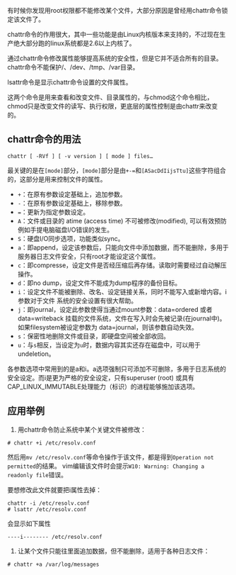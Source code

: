 有时候你发现用root权限都不能修改某个文件，大部分原因是曾经用chattr命令锁定该文件了。

chattr命令的作用很大，其中一些功能是由Linux内核版本来支持的，不过现在生产绝大部分跑的linux系统都是2.6以上内核了。

通过chattr命令修改属性能够提高系统的安全性，但是它并不适合所有的目录。chattr命令不能保护/、/dev、/tmp、/var目录。

lsattr命令是显示chattr命令设置的文件属性。

这两个命令是用来查看和改变文件、目录属性的，与chmod这个命令相比，chmod只是改变文件的读写、执行权限，更底层的属性控制是由chattr来改变的。

## chattr命令的用法
```
chattr [ -RVf ] [ -v version ] [ mode ] files…
```
最关键的是在`[mode]`部分，`[mode]`部分是由`+-=`和`[ASacDdIijsTtu]`这些字符组合的，这部分是用来控制文件的属性。

* `+`：在原有参数设定基础上，追加参数。
* `-`：在原有参数设定基础上，移除参数。
* `=`：更新为指定参数设定。
* `A`：文件或目录的 atime (access time) 不可被修改(modified), 可以有效预防例如手提电脑磁盘I/O错误的发生。
* `S`：硬盘I/O同步选项，功能类似sync。
* `a`：即append，设定该参数后，只能向文件中添加数据，而不能删除，多用于服务器日志文件安全，只有root才能设定这个属性。
* `c`：即compresse，设定文件是否经压缩后再存储。读取时需要经过自动解压操作。
* `d`：即no dump，设定文件不能成为dump程序的备份目标。
* `i`：设定文件不能被删除、改名、设定链接关系，同时不能写入或新增内容。i参数对于文件 系统的安全设置有很大帮助。
* `j`：即journal，设定此参数使得当通过mount参数：data=ordered 或者 data=writeback 挂载的文件系统，文件在写入时会先被记录(在journal中)。如果filesystem被设定参数为 data=journal，则该参数自动失效。
* `s`：保密性地删除文件或目录，即硬盘空间被全部收回。
* `u`：与`s`相反，当设定为`u`时，数据内容其实还存在磁盘中，可以用于undeletion。

各参数选项中常用到的是a和i。a选项强制只可添加不可删除，多用于日志系统的安全设定。而i是更为严格的安全设定，只有superuser (root) 或具有CAP_LINUX_IMMUTABLE处理能力（标识）的进程能够施加该选项。

## 应用举例

1. 用chattr命令防止系统中某个关键文件被修改：
```
# chattr +i /etc/resolv.conf
```
然后用`mv /etc/resolv.conf`等命令操作于该文件，都是得到`Operation not permitted`的结果。
vim编辑该文件时会提示`W10: Warning: Changing a readonly file`错误。

要想修改此文件就要把i属性去掉：
```
chattr -i /etc/resolv.conf
# lsattr /etc/resolv.conf
```
会显示如下属性
```
----i-------- /etc/resolv.conf
```
1. 让某个文件只能往里面追加数据，但不能删除，适用于各种日志文件：
```
# chattr +a /var/log/messages
```
